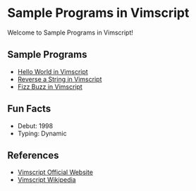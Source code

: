 # Sample Programs in Vimscript

Welcome to Sample Programs in Vimscript!

## Sample Programs

- [Hello World in Vimscript](https://github.com/jrg94/sample-programs/issues/369)
- [Reverse a String in Vimscript](https://github.com/TheRenegadeCoder/sample-programs/issues/373)
- [Fizz Buzz in Vimscript](https://github.com/TheRenegadeCoder/sample-programs/issues/376)

## Fun Facts

- Debut: 1998
- Typing: Dynamic

## References

- [Vimscript Official Website](https://www.vim.org/scripts/index.php)
- [Vimscript Wikipedia](https://en.wikipedia.org/wiki/Vim_(text_editor)#Vim_script)
